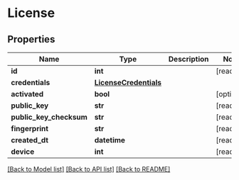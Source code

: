 # License


## Properties
Name | Type | Description | Notes
------------ | ------------- | ------------- | -------------
**id** | **int** |  | [readonly] 
**credentials** | [**LicenseCredentials**](LicenseCredentials.md) |  | 
**activated** | **bool** |  | [optional] 
**public_key** | **str** |  | [readonly] 
**public_key_checksum** | **str** |  | [readonly] 
**fingerprint** | **str** |  | [readonly] 
**created_dt** | **datetime** |  | [readonly] 
**device** | **int** |  | [readonly] 

[[Back to Model list]](../README.md#documentation-for-models) [[Back to API list]](../README.md#documentation-for-api-endpoints) [[Back to README]](../README.md)


